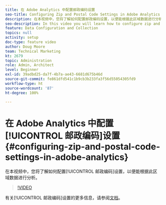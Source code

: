 ```yaml
---
title: 在 Adobe Analytics 中配置邮政编码设置
seo-title: Configuring Zip and Postal Code Settings in Adobe Analytics
description: 在本视频中，您将了解如何配置邮政编码设置，以便能根据此区域数据进行分析。
seo-description: In this video you will learn how to configure zip and postal code settings, so that you can do analysis based on this region data.
feature: Data Configuration and Collection
topics: null
activity: setup
doc-type: feature video
author: Doug Moore
team: Technical Marketing
kt: 2679
topic: Administration
role: Admin, Architect
level: Beginner
exl-id: 39adbd25-da7f-4b7a-ae43-6681d675b46d
source-git-commit: fe861dfd541c1b9cb3b233fa3f56d55054305fd9
workflow-type: ht
source-wordcount: '87'
ht-degree: 100%

---
```


# 在 Adobe Analytics 中配置[!UICONTROL 邮政编码]设置 {#configuring-zip-and-postal-code-settings-in-adobe-analytics}

在本视频中，您将了解如何配置[!UICONTROL 邮政编码]设置，以便能根据此区域数据进行分析。

>[!VIDEO](https://video.tv.adobe.com/v/27051/?quality=12)

有关[!UICONTROL 邮政编码]设置的更多信息，请参阅[文档](https://experienceleague.adobe.com/docs/analytics/components/dimensions/zip-code.html?lang=zh-Hans)。
